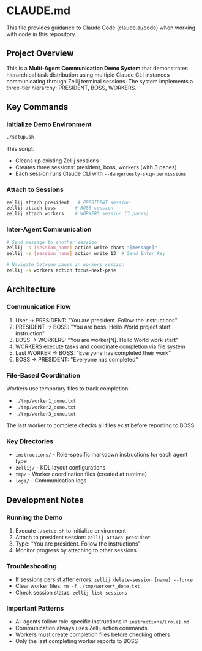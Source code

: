 # CLAUDE.md

This file provides guidance to Claude Code (claude.ai/code) when working with code in this repository.

## Project Overview

This is a **Multi-Agent Communication Demo System** that demonstrates hierarchical task distribution using multiple Claude CLI instances communicating through Zellij terminal sessions. The system implements a three-tier hierarchy: PRESIDENT, BOSS, WORKERS.

## Key Commands

### Initialize Demo Environment
```bash
./setup.sh
```
This script:
- Cleans up existing Zellij sessions
- Creates three sessions: president, boss, workers (with 3 panes)
- Each session runs Claude CLI with `--dangerously-skip-permissions`

### Attach to Sessions
```bash
zellij attach president   # PRESIDENT session
zellij attach boss       # BOSS session  
zellij attach workers    # WORKERS session (3 panes)
```

### Inter-Agent Communication
```bash
# Send message to another session
zellij -s [session_name] action write-chars "[message]"
zellij -s [session_name] action write 13  # Send Enter key

# Navigate between panes in workers session
zellij -s workers action focus-next-pane
```

## Architecture

### Communication Flow
1. User -> PRESIDENT: "You are president. Follow the instructions"
2. PRESIDENT -> BOSS: "You are boss. Hello World project start instruction"
3. BOSS -> WORKERS: "You are worker[N]. Hello World work start"
4. WORKERS execute tasks and coordinate completion via file system
5. Last WORKER -> BOSS: "Everyone has completed their work"
6. BOSS -> PRESIDENT: "Everyone has completed"

### File-Based Coordination
Workers use temporary files to track completion:
- `./tmp/worker1_done.txt`
- `./tmp/worker2_done.txt`
- `./tmp/worker3_done.txt`

The last worker to complete checks all files exist before reporting to BOSS.

### Key Directories
- `instructions/` - Role-specific markdown instructions for each agent type
- `zellij/` - KDL layout configurations
- `tmp/` - Worker coordination files (created at runtime)
- `logs/` - Communication logs

## Development Notes

### Running the Demo
1. Execute `./setup.sh` to initialize environment
2. Attach to president session: `zellij attach president`
3. Type: "You are president. Follow the instructions"
4. Monitor progress by attaching to other sessions

### Troubleshooting
- If sessions persist after errors: `zellij delete-session [name] --force`
- Clear worker files: `rm -f ./tmp/worker*_done.txt`
- Check session status: `zellij list-sessions`

### Important Patterns
- All agents follow role-specific instructions in `instructions/[role].md`
- Communication always uses Zellij action commands
- Workers must create completion files before checking others
- Only the last completing worker reports to BOSS